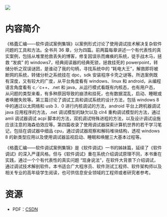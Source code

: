 ![](http://img3x8.ddimg.cn/7/17/23215408-1_u_1.jpg)

# 内容简介

《格蠹汇编——软件调试案例集锦》以案例形式讨论了使用调试技术解决复杂软件问题的工具和方法。全书共 36 章，分为四篇。前两篇每章讲述一个有代表性的真实案例，包括从堆里抢救丢失的博客，修复因误杀而瘫痪的系统，徒手战木马，拯救 “发疯” 的 windows7，经典阅读器的经典死锁，拯救挂死的 powerpoint，转储分析之双误谜团，是谁动了我的句柄，寻找系统中的 “耗电大王”，解救即将被断网的系统，转储分析之系统挂在 dpc，sdk 安装程序卡壳之谜等。所选案例既有深度，又有较大的广度，从平台角度看有 windows、linux 和 android，从编程语言角度看有 c／c++、.net 和 java，从运行模式看既有内核态，也有用户态，从问题的类型来看，有多种原因导致的崩溃和挂死，也有数据混乱，启动、睡眠或者唤醒失败等。第三篇讨论了调试工具和调试系统的设计方法，包括 windows 8 中的通过以太网络和 usb 3．0 进行内核调试的方法，android 平台上跨机器调试 java 应用程序的方法，.net 调试模型的缺欠以及 clr4 重构调试模型的方法，通过 amli 调试器调试 acpi 脚本的方法，双机调试特殊进程的方法，以及设计调试设施应该注意的海森伯效应等。第四篇收录了使用调试器探索计算机世界的若干学习笔记，包括在调试器中细品 cpu，通过调试器观察和解码堆块结构，透视 windows 8 的新类型应用以及使用调试器监视启动、睡眠和唤醒三大基本过程等。

《格蠹汇编——软件调试案例集锦》是《软件调试》一书的姊妹篇，延续了《软件调试》的深入严谨风格。但与《软件调试》重在系统介绍调试原理不同，本书重在实践，通过一个个有代表性的真实问题 “现身说法”，在软件大背景下介绍调试，通过调试技术解剖软件。本书适合广大程序员、软件测试工程师、软件架构师以及相关专业的高年级学生阅读，也可供信息安全领域的工程师或者研究者参考。

# 资源

* PDF：[CSDN](http://download.csdn.net/download/laoge/6501443)
